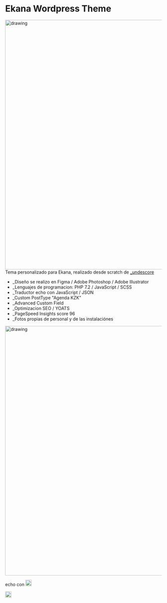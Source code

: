# Ekana Wordpress Theme

<img src="https://user-images.githubusercontent.com/55212034/204115814-1051902e-0970-4587-9b7a-ca090baab95d.jpeg" alt="drawing" width="800"/>
Tema personalizado para Ekana, realizado desde scratch de  <a href="https://underscores.me/">_undescore</a>


- _Diseño se realizo en Figma / Adobe Photoshop / Adobe Illustrator
- _Lenguajes de programacion: PHP 7.2 / JavaScript / SCSS
- _Traductor echo con JavaScript / JSON
- _Custom PostType "Agenda KZK"
- _Advanced Custom Field 
- _Optimizacion SEO / YOATS 
- _PageSpeed Insights score 96 
- _Fotos propias de personal y de las instalaciónes

<img src="https://user-images.githubusercontent.com/55212034/204116343-c441d93d-2dc7-4717-ac67-827edafe3086.gif" alt="drawing" width="800"/>

echo con <img src="https://user-images.githubusercontent.com/55212034/204116468-566c2703-f81a-46f9-831d-65a71b88461f.png" alt="drawing" width="20"/> 

<a href="https://www.linkedin.com/in/yevheniy-jeka-alekseyev-66a69119b/?locale=en_US" target="_blank" ><img src="https://user-images.githubusercontent.com/55212034/204116543-a3d33b85-9d2b-4fc3-ae4c-018601717484.png" alt="drawing" width="20"/></a>
